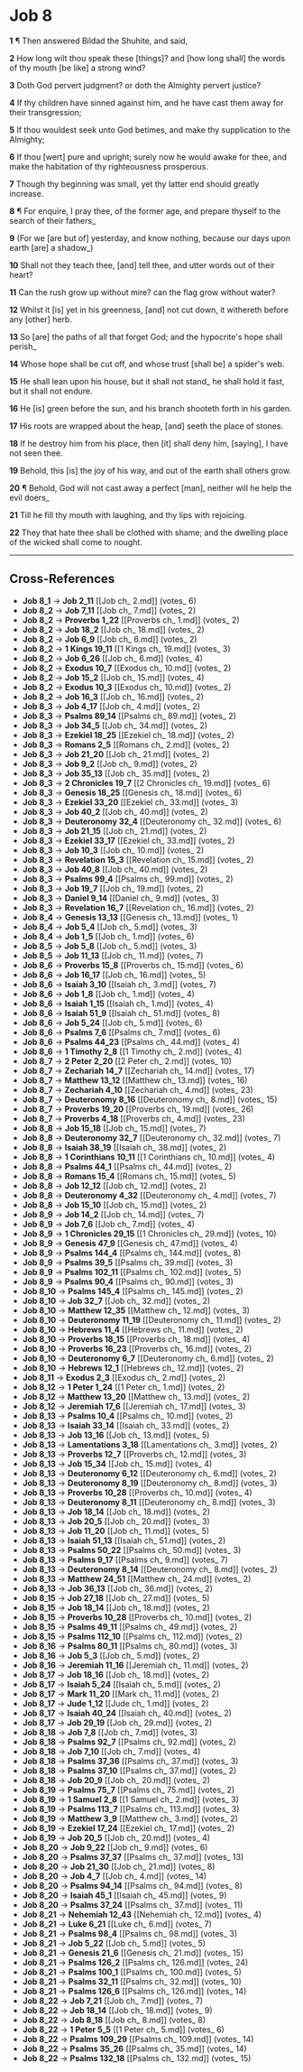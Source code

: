 # Job 8

**1** ¶ Then answered Bildad the Shuhite, and said,

**2** How long wilt thou speak these [things]? and [how long shall] the words of thy mouth [be like] a strong wind?

**3** Doth God pervert judgment? or doth the Almighty pervert justice?

**4** If thy children have sinned against him, and he have cast them away for their transgression;

**5** If thou wouldest seek unto God betimes, and make thy supplication to the Almighty;

**6** If thou [wert] pure and upright; surely now he would awake for thee, and make the habitation of thy righteousness prosperous.

**7** Though thy beginning was small, yet thy latter end should greatly increase.

**8** ¶ For enquire, I pray thee, of the former age, and prepare thyself to the search of their fathers_

**9** (For we [are but of] yesterday, and know nothing, because our days upon earth [are] a shadow_)

**10** Shall not they teach thee, [and] tell thee, and utter words out of their heart?

**11** Can the rush grow up without mire? can the flag grow without water?

**12** Whilst it [is] yet in his greenness, [and] not cut down, it withereth before any [other] herb.

**13** So [are] the paths of all that forget God; and the hypocrite's hope shall perish_

**14** Whose hope shall be cut off, and whose trust [shall be] a spider's web.

**15** He shall lean upon his house, but it shall not stand_ he shall hold it fast, but it shall not endure.

**16** He [is] green before the sun, and his branch shooteth forth in his garden.

**17** His roots are wrapped about the heap, [and] seeth the place of stones.

**18** If he destroy him from his place, then [it] shall deny him, [saying], I have not seen thee.

**19** Behold, this [is] the joy of his way, and out of the earth shall others grow.

**20** ¶ Behold, God will not cast away a perfect [man], neither will he help the evil doers_

**21** Till he fill thy mouth with laughing, and thy lips with rejoicing.

**22** They that hate thee shall be clothed with shame; and the dwelling place of the wicked shall come to nought.

---

## Cross-References

- **Job 8_1** → **Job 2_11** [[Job ch_ 2.md]] (votes_ 6)
- **Job 8_2** → **Job 7_11** [[Job ch_ 7.md]] (votes_ 2)
- **Job 8_2** → **Proverbs 1_22** [[Proverbs ch_ 1.md]] (votes_ 2)
- **Job 8_2** → **Job 18_2** [[Job ch_ 18.md]] (votes_ 2)
- **Job 8_2** → **Job 6_9** [[Job ch_ 6.md]] (votes_ 2)
- **Job 8_2** → **1 Kings 19_11** [[1 Kings ch_ 19.md]] (votes_ 3)
- **Job 8_2** → **Job 6_26** [[Job ch_ 6.md]] (votes_ 4)
- **Job 8_2** → **Exodus 10_7** [[Exodus ch_ 10.md]] (votes_ 2)
- **Job 8_2** → **Job 15_2** [[Job ch_ 15.md]] (votes_ 4)
- **Job 8_2** → **Exodus 10_3** [[Exodus ch_ 10.md]] (votes_ 2)
- **Job 8_2** → **Job 16_3** [[Job ch_ 16.md]] (votes_ 2)
- **Job 8_3** → **Job 4_17** [[Job ch_ 4.md]] (votes_ 2)
- **Job 8_3** → **Psalms 89_14** [[Psalms ch_ 89.md]] (votes_ 2)
- **Job 8_3** → **Job 34_5** [[Job ch_ 34.md]] (votes_ 2)
- **Job 8_3** → **Ezekiel 18_25** [[Ezekiel ch_ 18.md]] (votes_ 2)
- **Job 8_3** → **Romans 2_5** [[Romans ch_ 2.md]] (votes_ 2)
- **Job 8_3** → **Job 21_20** [[Job ch_ 21.md]] (votes_ 2)
- **Job 8_3** → **Job 9_2** [[Job ch_ 9.md]] (votes_ 2)
- **Job 8_3** → **Job 35_13** [[Job ch_ 35.md]] (votes_ 2)
- **Job 8_3** → **2 Chronicles 19_7** [[2 Chronicles ch_ 19.md]] (votes_ 6)
- **Job 8_3** → **Genesis 18_25** [[Genesis ch_ 18.md]] (votes_ 6)
- **Job 8_3** → **Ezekiel 33_20** [[Ezekiel ch_ 33.md]] (votes_ 3)
- **Job 8_3** → **Job 40_2** [[Job ch_ 40.md]] (votes_ 2)
- **Job 8_3** → **Deuteronomy 32_4** [[Deuteronomy ch_ 32.md]] (votes_ 6)
- **Job 8_3** → **Job 21_15** [[Job ch_ 21.md]] (votes_ 2)
- **Job 8_3** → **Ezekiel 33_17** [[Ezekiel ch_ 33.md]] (votes_ 2)
- **Job 8_3** → **Job 10_3** [[Job ch_ 10.md]] (votes_ 2)
- **Job 8_3** → **Revelation 15_3** [[Revelation ch_ 15.md]] (votes_ 2)
- **Job 8_3** → **Job 40_8** [[Job ch_ 40.md]] (votes_ 2)
- **Job 8_3** → **Psalms 99_4** [[Psalms ch_ 99.md]] (votes_ 2)
- **Job 8_3** → **Job 19_7** [[Job ch_ 19.md]] (votes_ 2)
- **Job 8_3** → **Daniel 9_14** [[Daniel ch_ 9.md]] (votes_ 3)
- **Job 8_3** → **Revelation 16_7** [[Revelation ch_ 16.md]] (votes_ 2)
- **Job 8_4** → **Genesis 13_13** [[Genesis ch_ 13.md]] (votes_ 1)
- **Job 8_4** → **Job 5_4** [[Job ch_ 5.md]] (votes_ 3)
- **Job 8_4** → **Job 1_5** [[Job ch_ 1.md]] (votes_ 6)
- **Job 8_5** → **Job 5_8** [[Job ch_ 5.md]] (votes_ 3)
- **Job 8_5** → **Job 11_13** [[Job ch_ 11.md]] (votes_ 7)
- **Job 8_6** → **Proverbs 15_8** [[Proverbs ch_ 15.md]] (votes_ 6)
- **Job 8_6** → **Job 16_17** [[Job ch_ 16.md]] (votes_ 5)
- **Job 8_6** → **Isaiah 3_10** [[Isaiah ch_ 3.md]] (votes_ 7)
- **Job 8_6** → **Job 1_8** [[Job ch_ 1.md]] (votes_ 4)
- **Job 8_6** → **Isaiah 1_15** [[Isaiah ch_ 1.md]] (votes_ 4)
- **Job 8_6** → **Isaiah 51_9** [[Isaiah ch_ 51.md]] (votes_ 8)
- **Job 8_6** → **Job 5_24** [[Job ch_ 5.md]] (votes_ 6)
- **Job 8_6** → **Psalms 7_6** [[Psalms ch_ 7.md]] (votes_ 6)
- **Job 8_6** → **Psalms 44_23** [[Psalms ch_ 44.md]] (votes_ 4)
- **Job 8_6** → **1 Timothy 2_8** [[1 Timothy ch_ 2.md]] (votes_ 4)
- **Job 8_7** → **2 Peter 2_20** [[2 Peter ch_ 2.md]] (votes_ 10)
- **Job 8_7** → **Zechariah 14_7** [[Zechariah ch_ 14.md]] (votes_ 17)
- **Job 8_7** → **Matthew 13_12** [[Matthew ch_ 13.md]] (votes_ 16)
- **Job 8_7** → **Zechariah 4_10** [[Zechariah ch_ 4.md]] (votes_ 23)
- **Job 8_7** → **Deuteronomy 8_16** [[Deuteronomy ch_ 8.md]] (votes_ 15)
- **Job 8_7** → **Proverbs 19_20** [[Proverbs ch_ 19.md]] (votes_ 26)
- **Job 8_7** → **Proverbs 4_18** [[Proverbs ch_ 4.md]] (votes_ 23)
- **Job 8_8** → **Job 15_18** [[Job ch_ 15.md]] (votes_ 7)
- **Job 8_8** → **Deuteronomy 32_7** [[Deuteronomy ch_ 32.md]] (votes_ 7)
- **Job 8_8** → **Isaiah 38_19** [[Isaiah ch_ 38.md]] (votes_ 2)
- **Job 8_8** → **1 Corinthians 10_11** [[1 Corinthians ch_ 10.md]] (votes_ 4)
- **Job 8_8** → **Psalms 44_1** [[Psalms ch_ 44.md]] (votes_ 2)
- **Job 8_8** → **Romans 15_4** [[Romans ch_ 15.md]] (votes_ 5)
- **Job 8_8** → **Job 12_12** [[Job ch_ 12.md]] (votes_ 2)
- **Job 8_8** → **Deuteronomy 4_32** [[Deuteronomy ch_ 4.md]] (votes_ 7)
- **Job 8_8** → **Job 15_10** [[Job ch_ 15.md]] (votes_ 2)
- **Job 8_9** → **Job 14_2** [[Job ch_ 14.md]] (votes_ 7)
- **Job 8_9** → **Job 7_6** [[Job ch_ 7.md]] (votes_ 4)
- **Job 8_9** → **1 Chronicles 29_15** [[1 Chronicles ch_ 29.md]] (votes_ 10)
- **Job 8_9** → **Genesis 47_9** [[Genesis ch_ 47.md]] (votes_ 4)
- **Job 8_9** → **Psalms 144_4** [[Psalms ch_ 144.md]] (votes_ 8)
- **Job 8_9** → **Psalms 39_5** [[Psalms ch_ 39.md]] (votes_ 3)
- **Job 8_9** → **Psalms 102_11** [[Psalms ch_ 102.md]] (votes_ 5)
- **Job 8_9** → **Psalms 90_4** [[Psalms ch_ 90.md]] (votes_ 3)
- **Job 8_10** → **Psalms 145_4** [[Psalms ch_ 145.md]] (votes_ 2)
- **Job 8_10** → **Job 32_7** [[Job ch_ 32.md]] (votes_ 2)
- **Job 8_10** → **Matthew 12_35** [[Matthew ch_ 12.md]] (votes_ 3)
- **Job 8_10** → **Deuteronomy 11_19** [[Deuteronomy ch_ 11.md]] (votes_ 2)
- **Job 8_10** → **Hebrews 11_4** [[Hebrews ch_ 11.md]] (votes_ 2)
- **Job 8_10** → **Proverbs 18_15** [[Proverbs ch_ 18.md]] (votes_ 4)
- **Job 8_10** → **Proverbs 16_23** [[Proverbs ch_ 16.md]] (votes_ 2)
- **Job 8_10** → **Deuteronomy 6_7** [[Deuteronomy ch_ 6.md]] (votes_ 2)
- **Job 8_10** → **Hebrews 12_1** [[Hebrews ch_ 12.md]] (votes_ 2)
- **Job 8_11** → **Exodus 2_3** [[Exodus ch_ 2.md]] (votes_ 2)
- **Job 8_12** → **1 Peter 1_24** [[1 Peter ch_ 1.md]] (votes_ 2)
- **Job 8_12** → **Matthew 13_20** [[Matthew ch_ 13.md]] (votes_ 2)
- **Job 8_12** → **Jeremiah 17_6** [[Jeremiah ch_ 17.md]] (votes_ 3)
- **Job 8_13** → **Psalms 10_4** [[Psalms ch_ 10.md]] (votes_ 2)
- **Job 8_13** → **Isaiah 33_14** [[Isaiah ch_ 33.md]] (votes_ 2)
- **Job 8_13** → **Job 13_16** [[Job ch_ 13.md]] (votes_ 5)
- **Job 8_13** → **Lamentations 3_18** [[Lamentations ch_ 3.md]] (votes_ 2)
- **Job 8_13** → **Proverbs 12_7** [[Proverbs ch_ 12.md]] (votes_ 3)
- **Job 8_13** → **Job 15_34** [[Job ch_ 15.md]] (votes_ 4)
- **Job 8_13** → **Deuteronomy 6_12** [[Deuteronomy ch_ 6.md]] (votes_ 2)
- **Job 8_13** → **Deuteronomy 8_19** [[Deuteronomy ch_ 8.md]] (votes_ 3)
- **Job 8_13** → **Proverbs 10_28** [[Proverbs ch_ 10.md]] (votes_ 4)
- **Job 8_13** → **Deuteronomy 8_11** [[Deuteronomy ch_ 8.md]] (votes_ 3)
- **Job 8_13** → **Job 18_14** [[Job ch_ 18.md]] (votes_ 2)
- **Job 8_13** → **Job 20_5** [[Job ch_ 20.md]] (votes_ 3)
- **Job 8_13** → **Job 11_20** [[Job ch_ 11.md]] (votes_ 5)
- **Job 8_13** → **Isaiah 51_13** [[Isaiah ch_ 51.md]] (votes_ 2)
- **Job 8_13** → **Psalms 50_22** [[Psalms ch_ 50.md]] (votes_ 3)
- **Job 8_13** → **Psalms 9_17** [[Psalms ch_ 9.md]] (votes_ 7)
- **Job 8_13** → **Deuteronomy 8_14** [[Deuteronomy ch_ 8.md]] (votes_ 2)
- **Job 8_13** → **Matthew 24_51** [[Matthew ch_ 24.md]] (votes_ 2)
- **Job 8_13** → **Job 36_13** [[Job ch_ 36.md]] (votes_ 2)
- **Job 8_15** → **Job 27_18** [[Job ch_ 27.md]] (votes_ 5)
- **Job 8_15** → **Job 18_14** [[Job ch_ 18.md]] (votes_ 2)
- **Job 8_15** → **Proverbs 10_28** [[Proverbs ch_ 10.md]] (votes_ 2)
- **Job 8_15** → **Psalms 49_11** [[Psalms ch_ 49.md]] (votes_ 2)
- **Job 8_15** → **Psalms 112_10** [[Psalms ch_ 112.md]] (votes_ 2)
- **Job 8_16** → **Psalms 80_11** [[Psalms ch_ 80.md]] (votes_ 3)
- **Job 8_16** → **Job 5_3** [[Job ch_ 5.md]] (votes_ 2)
- **Job 8_16** → **Jeremiah 11_16** [[Jeremiah ch_ 11.md]] (votes_ 2)
- **Job 8_17** → **Job 18_16** [[Job ch_ 18.md]] (votes_ 2)
- **Job 8_17** → **Isaiah 5_24** [[Isaiah ch_ 5.md]] (votes_ 2)
- **Job 8_17** → **Mark 11_20** [[Mark ch_ 11.md]] (votes_ 2)
- **Job 8_17** → **Jude 1_12** [[Jude ch_ 1.md]] (votes_ 2)
- **Job 8_17** → **Isaiah 40_24** [[Isaiah ch_ 40.md]] (votes_ 2)
- **Job 8_17** → **Job 29_19** [[Job ch_ 29.md]] (votes_ 2)
- **Job 8_18** → **Job 7_8** [[Job ch_ 7.md]] (votes_ 3)
- **Job 8_18** → **Psalms 92_7** [[Psalms ch_ 92.md]] (votes_ 2)
- **Job 8_18** → **Job 7_10** [[Job ch_ 7.md]] (votes_ 4)
- **Job 8_18** → **Psalms 37_36** [[Psalms ch_ 37.md]] (votes_ 3)
- **Job 8_18** → **Psalms 37_10** [[Psalms ch_ 37.md]] (votes_ 2)
- **Job 8_18** → **Job 20_9** [[Job ch_ 20.md]] (votes_ 2)
- **Job 8_19** → **Psalms 75_7** [[Psalms ch_ 75.md]] (votes_ 2)
- **Job 8_19** → **1 Samuel 2_8** [[1 Samuel ch_ 2.md]] (votes_ 3)
- **Job 8_19** → **Psalms 113_7** [[Psalms ch_ 113.md]] (votes_ 3)
- **Job 8_19** → **Matthew 3_9** [[Matthew ch_ 3.md]] (votes_ 2)
- **Job 8_19** → **Ezekiel 17_24** [[Ezekiel ch_ 17.md]] (votes_ 2)
- **Job 8_19** → **Job 20_5** [[Job ch_ 20.md]] (votes_ 4)
- **Job 8_20** → **Job 9_22** [[Job ch_ 9.md]] (votes_ 6)
- **Job 8_20** → **Psalms 37_37** [[Psalms ch_ 37.md]] (votes_ 13)
- **Job 8_20** → **Job 21_30** [[Job ch_ 21.md]] (votes_ 8)
- **Job 8_20** → **Job 4_7** [[Job ch_ 4.md]] (votes_ 14)
- **Job 8_20** → **Psalms 94_14** [[Psalms ch_ 94.md]] (votes_ 8)
- **Job 8_20** → **Isaiah 45_1** [[Isaiah ch_ 45.md]] (votes_ 9)
- **Job 8_20** → **Psalms 37_24** [[Psalms ch_ 37.md]] (votes_ 11)
- **Job 8_21** → **Nehemiah 12_43** [[Nehemiah ch_ 12.md]] (votes_ 4)
- **Job 8_21** → **Luke 6_21** [[Luke ch_ 6.md]] (votes_ 7)
- **Job 8_21** → **Psalms 98_4** [[Psalms ch_ 98.md]] (votes_ 3)
- **Job 8_21** → **Job 5_22** [[Job ch_ 5.md]] (votes_ 5)
- **Job 8_21** → **Genesis 21_6** [[Genesis ch_ 21.md]] (votes_ 15)
- **Job 8_21** → **Psalms 126_2** [[Psalms ch_ 126.md]] (votes_ 24)
- **Job 8_21** → **Psalms 100_1** [[Psalms ch_ 100.md]] (votes_ 5)
- **Job 8_21** → **Psalms 32_11** [[Psalms ch_ 32.md]] (votes_ 10)
- **Job 8_21** → **Psalms 126_6** [[Psalms ch_ 126.md]] (votes_ 14)
- **Job 8_22** → **Job 7_21** [[Job ch_ 7.md]] (votes_ 7)
- **Job 8_22** → **Job 18_14** [[Job ch_ 18.md]] (votes_ 9)
- **Job 8_22** → **Job 8_18** [[Job ch_ 8.md]] (votes_ 8)
- **Job 8_22** → **1 Peter 5_5** [[1 Peter ch_ 5.md]] (votes_ 6)
- **Job 8_22** → **Psalms 109_29** [[Psalms ch_ 109.md]] (votes_ 14)
- **Job 8_22** → **Psalms 35_26** [[Psalms ch_ 35.md]] (votes_ 14)
- **Job 8_22** → **Psalms 132_18** [[Psalms ch_ 132.md]] (votes_ 15)
